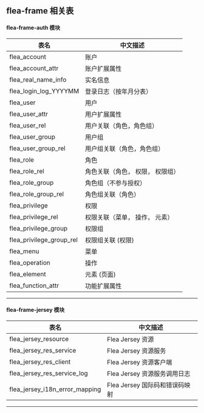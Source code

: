 ## flea-frame 相关表

#### flea-frame-auth 模块
|  表名                     |  中文描述                        |
|-------------------------- |------------------------------   |  
|  flea_account             |  账户                           |
|  flea_account_attr        |  账户扩展属性                    |
|  flea_real_name_info      |  实名信息                        |
|  flea_login_log_YYYYMM    |  登录日志（按年月分表）            |
|  flea_user                |  用户                            |
|  flea_user_attr           |  用户扩展属性                     |
|  flea_user_rel       		|  用户关联（角色，角色组）           |
|  flea_user_group          |  用户组                          |
|  flea_user_group_rel      |  用户组关联（角色，角色组）         |
|  flea_role                |  角色                            |
|  flea_role_rel            |  角色关联（角色， 权限， 权限组）   |
|  flea_role_group          |  角色组（不参与授权）              |
|  flea_role_group_rel      |  角色组关联（角色）                |
|  flea_privilege           |  权限                            |
|  flea_privilege_rel      	|  权限关联（菜单， 操作， 元素）     |
|  flea_privilege_group     |  权限组                          |			
|  flea_privilege_group_rel |  权限组关联 (权限)                |
|  flea_menu                |  菜单                            |
|  flea_operation           |  操作                            |
|  flea_element             |  元素 (页面)                      |
|  flea_function_attr       |  功能扩展属性                     |
   
***

#### flea-frame-jersey 模块
|  表名                             |  中文描述                       |
|---------------------------------- |------------------------------  |  
|  flea_jersey_resource             |  Flea Jersey 资源               |
|  flea_jersey_res_service          |  Flea Jersey 资源服务           |
|  flea_jersey_res_client           |  Flea Jersey 资源客户端         |
|  flea_jersey_res_service_log      |  Flea Jersey 资源服务调用日志    |
|  flea_jersey_i18n_error_mapping   |  Flea Jersey 国际码和错误码映射  |
         
***  